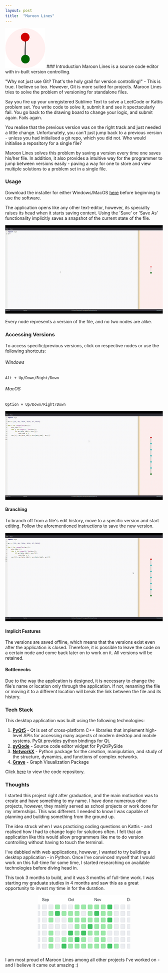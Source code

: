 ```yaml
---  
layout: post  
title:  "Maroon Lines"  
---  
```

<img src="/assets/img/logo.png">
### Introduction 
Maroon Lines is a source code editor with in-built version controlling.    
    
"Why not just use Git? That's the holy grail for version controlling!" - This is true. I believe so too. However, Git is more suited for projects. Maroon Lines tries to solve the problem of versioning for standalone files.     
    
Say you fire up your unregistered Sublime Text to solve a LeetCode or Kattis problem set. You write code to solve it, submit it and see it spectacularly fail. You go back to the drawing board to change your logic, and submit again. Fails again.   
  
You realise that the previous version was on the right track and just needed a little change. Unfortunately, you can't just jump back to a previous version - unless you had initialised a git repo, which you did not. Who would initialise a repository for a single file?    
    
Maroon Lines solves this problem by saving a version every time one saves his/her file. In addition, it also provides a intuitive way for the programmer to jump between versions easily - paving a way for one to store and view multiple solutions to a problem set in a single file.  

### Usage  
Download the installer for either Windows/MacOS [here](https://github.com/jaivigneshvenugopal/maroon-lines/releases) before beginning to use the software.  
  
The application opens like any other text-editor, however, its specialty raises its head when it starts saving content. Using the 'Save' or 'Save As' functionality implicitly saves a snapshot of the current state of the file.  
  
<img src="/assets/img/1.gif">  
  
Every node represents a version of the file, and no two nodes are alike.  
  
### Accessing Versions  
To access specific/previous versions, click on respective nodes or use the following shortcuts:  
###### Windows  
```  
Alt + Up/Down/Right/Down   
```  
###### MacOS  
```  
Option + Up/Down/Right/Down  
```  
<img src="/assets/img/2.gif">  
  
#### Branching  
To branch off from a file's edit history, move to a specific version and start editing. Follow the aforementioned instructions to save the new version.  
  
<img src="/assets/img/3.gif">  
  
#### Implicit Features  
The versions are saved offline, which means that the versions exist even after the application is closed. Therefore, it is possible to leave the code on a certain node and come back later on to work on it. All versions will be retained.  
  
#### Bottlenecks  
Due to the way the application is designed, it is necessary to change the file's name or location only through the application. If not, renaming the file or moving it to a different location will break the link between the file and its history.

### Tech Stack
This desktop application was built using the following technologies:
1. [**PyQt5**](https://pypi.org/project/PyQt5/) - Qt is set of cross-platform C++ libraries that implement high-level APIs for accessing many aspects of modern desktop and mobile systems. PyQt provides python bindings for Qt.
2. [**pyQode**](https://github.com/pyQode) - Source code editor widget for PyQt/PySide
3. [**NetworkX**](https://networkx.org/) - Python package for the creation, manipulation, and study of the structure, dynamics, and functions of complex networks.
4. [**Grave**](https://github.com/networkx/grave) - Graph Visualization Package

Click [here](https://github.com/jaivigneshvenugopal/maroon-lines) to view the code repository.

### Thoughts  
I started this project right after graduation, and the main motivation was to create and have something to my name. I have done numerous other projects, however, they mainly served as school projects or work done for my internships. This was different. I needed to know I was capable of planning and building something from the ground up.   
  
The idea struck when I was practicing coding questions on Kattis - and realised how I had to change logic for solutions often. I felt that an application like this would allow programmers like me to do version controlling without having to touch the terminal.  
  
I've dabbled with web applications, however, I wanted to try building a desktop application - in Python. Once I've convinced myself that I would work on this full-time for some time, I started researching on available technologies before diving head in.  
  
This took 3 months to build, and it was 3 months of full-time work. I was starting my graduate studies in 4 months and saw this as a great opportunity to invest my time in for the duration.
   
<p align="center">  
<img src="assets/img/1.png">  
</p>  
  
I am most proud of Maroon Lines among all other projects I've worked on - and I believe it came out amazing :)
